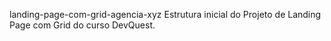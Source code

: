 landing-page-com-grid-agencia-xyz
Estrutura inicial do Projeto de Landing Page com Grid do curso DevQuest.